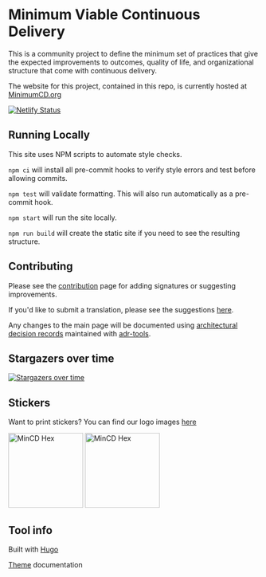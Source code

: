 # Minimum Viable Continuous Delivery

This is a community project to define the minimum set of practices that give the expected improvements to outcomes, quality of life, and organizational structure that come with continuous delivery.

The website for this project, contained in this repo, is currently hosted at [MinimumCD.org](https://minimumcd.org/minimumcd/)

[![Netlify Status](https://api.netlify.com/api/v1/badges/d9c2de6c-4010-4e9c-b03a-9b303cfbfdf0/deploy-status)](https://app.netlify.com/sites/minimumcd/deploys)

## Running Locally

This site uses NPM scripts to automate style checks.

`npm ci` will install all pre-commit hooks to verify style errors and test before allowing commits.

`npm test` will validate formatting. This will also run automatically as a pre-commit hook.

`npm start` will run the site locally.

`npm run build` will create the static site if you need to see the resulting structure.

## Contributing

Please see the [contribution](CONTRIBUTING.md) page for adding signatures or suggesting improvements.

If you'd like to submit a translation, please see the suggestions [here](TRANSLATING.md).

Any changes to the main page will be documented using [architectural decision records](doc/adr/0001-record-architecture-decisions.md) maintained with [adr-tools](https://github.com/npryce/adr-tools).

## Stargazers over time

[![Stargazers over time](https://starchart.cc/Minimum-CD/cd-manifesto.svg)](https://starchart.cc/Minimum-CD/cd-manifesto)

## Stickers

Want to print stickers? You can find our logo images [here](https://github.com/Minimum-CD/cd-manifesto/blob/master/static/images)

<img src="static/images/minimumCD-logo-hex.png" alt="MinCD Hex" height="150px">

<img src="static/images/minimumCD-Tagline.png" alt="MinCD Hex" height="150px">

## Tool info

Built with [Hugo](https://gohugo.io/)

[Theme](https://docport.netlify.app/docport-theme/) documentation

